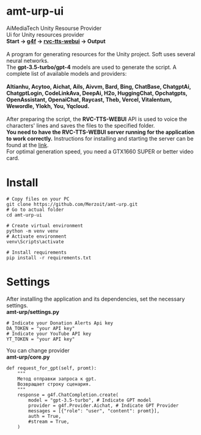 # amt-urp-ui
AiMediaTech Unity Resourse Provider<br>
Ui for Unity resources provider<br>
<b>Start -> <a href="https://github.com/xtekky/gpt4free">g4f</a> -> <a href="https://github.com/litagin02/rvc-tts-webui">rvc-tts-webui</a> -> Output</b><br><br>
A program for generating resources for the Unity project. Soft uses several neural networks.<br> 
The <b>gpt-3.5-turbo/gpt-4</b> models are used to generate the script. A complete list of available models and providers:<br><br>
<b>
    AItianhu,
    Acytoo,
    Aichat,
    Ails,
    Aivvm,
    Bard,
    Bing,
    ChatBase,
    ChatgptAi,
    ChatgptLogin,
    CodeLinkAva,
    DeepAi,
    H2o,
    HuggingChat,
    Opchatgpts,
    OpenAssistant,
    OpenaiChat,
    Raycast,
    Theb,
    Vercel,
    Vitalentum,
    Wewordle,
    Ylokh,
    You,
    Yqcloud.
</b>
<br><br>
After preparing the script, the <b>RVC-TTS-WEBUI</b> API is used to voice the characters' lines and saves the files to the specified folder.<br>
<b>You need to have the RVC-TTS-WEBUI server running for the application to work correctly.</b> Instructions for installing and starting the server can be found at the <a href="https://github.com/litagin02/rvc-tts-webui">link</a>.<br>
For optimal generation speed, you need a GTX1660 SUPER or better video card.

# Install
```
# Copy files on your PC
git clone https://github.com/Merzoit/amt-urp.git
# Go to actual folder
cd amt-urp-ui

# Create virtual environment
python -m venv venv
# Activate environment
venv\Scripts\activate

# Install requirements
pip install -r requirements.txt
```
# Settings
After installing the application and its dependencies, set the necessary settings.<br>
<b>amt-urp/settings.py</b>
```
# Indicate your Donation Alerts Api key
DA_TOKEN = "your API key" 
# Indicate your YouTube API key
YT_TOKEN = "your API key"
```
You can change provider<br>
<b>amt-urp/core.py</b>
```
def request_for_gpt(self, promt):
    """
    Метод отправки запроса к gpt.
    Возвращает строку сценария.
    """
    response = g4f.ChatCompletion.create(
        model = "gpt-3.5-turbo", # Indicate GPT model
        provider = g4f.Provider.Aichat, # Indicate GPT Provider
        messages = [{"role": "user", "content": promt}],
        auth = True,
        #stream = True,
    )
```
